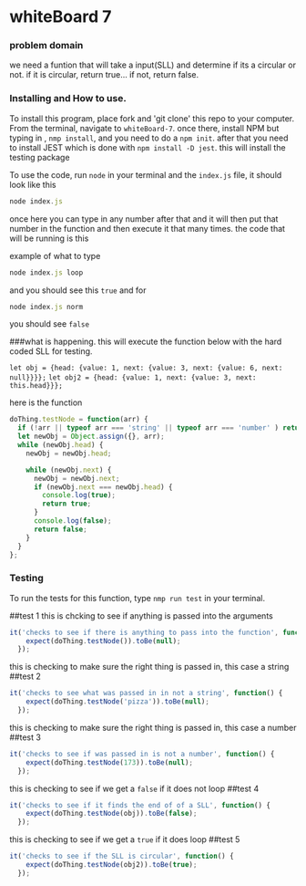 
# whiteBoard 7

### problem domain

 we need a funtion that will take a input(SLL) and determine if its a circular or not. if it is circular, return true... if not, return false.

### Installing and How to use.

To install this program, place fork and 'git clone' this repo to your computer. From the terminal, navigate to  `whiteBoard-7`. once there, install NPM but typing in , `nmp install`, and you need to do a `npm init`. after that you need to install JEST which is done with `npm install -D jest`. this will install the testing package

To use the code, run `node` in your terminal and the `index.js` file, it should look like this
```javascript
node index.js
```

once here you can type in any number after that and it will then put that number in the function and then execute it that many times. the code that will be running is this

example of what to type
```javascript
node index.js loop
```
and you should see this 
`true`
 and for 
 ```javascript
node index.js norm
```
you should see 
`false`

###what is happening.
this will execute the function below with the hard coded SLL for testing.

`let obj = {head: {value: 1, next: {value: 3, next: {value: 6, next: null}}}};`
`let obj2 = {head: {value: 1, next: {value: 3, next: this.head}}};`

here is the function

```javascript
doThing.testNode = function(arr) {
  if (!arr || typeof arr === 'string' || typeof arr === 'number' ) return null;
  let newObj = Object.assign({}, arr);
  while (newObj.head) {
    newObj = newObj.head;

    while (newObj.next) {
      newObj = newObj.next;
      if (newObj.next === newObj.head) {
        console.log(true);
        return true;
      }
      console.log(false);
      return false;
    }
  }
};
```

### Testing

To run the tests for this function, type `nmp run test` in your terminal.

##test 1
this is chcking to see if anything is passed into the arguments
```javascript
it('checks to see if there is anything to pass into the function', function() {
    expect(doThing.testNode()).toBe(null);
  });
  ```
this is checking to make sure the right thing is passed in, this case a string
##test 2
```javascript
it('checks to see what was passed in in not a string', function() {
    expect(doThing.testNode('pizza')).toBe(null);
  });
  ```
this is checking to make sure the right thing is passed in, this case a number
  ##test 3
```javascript
it('checks to see if was passed in is not a number', function() {
    expect(doThing.testNode(173)).toBe(null);
  });
  ```
this is checking to see if we get a `false` if it does not loop
  ##test 4
```javascript
it('checks to see if it finds the end of of a SLL', function() {
    expect(doThing.testNode(obj)).toBe(false);
  });
  ```
this is checking to see if we get a `true` if it does loop
  ##test 5
```javascript
it('checks to see if the SLL is circular', function() {
    expect(doThing.testNode(obj2)).toBe(true);
  });
  ```